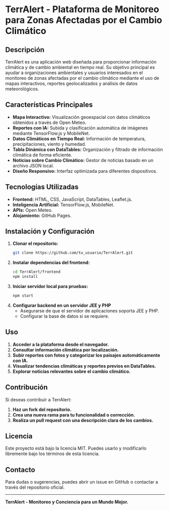 # TerrAlert - Plataforma de Monitoreo para Zonas Afectadas por el Cambio Climático

## Descripción
TerrAlert es una aplicación web diseñada para proporcionar información climática y de cambio ambiental en tiempo real. Su objetivo principal es ayudar a organizaciones ambientales y usuarios interesados en el monitoreo de zonas afectadas por el cambio climático mediante el uso de mapas interactivos, reportes geolocalizados y análisis de datos meteorológicos.

## Características Principales
- **Mapa Interactivo:** Visualización geoespacial con datos climáticos obtenidos a través de Open Meteo.
- **Reportes con IA:** Subida y clasificación automática de imágenes mediante TensorFlow.js y MobileNet.
- **Datos Climáticos en Tiempo Real:** Información de temperatura, precipitaciones, viento y humedad.
- **Tabla Dinámica con DataTables:** Organización y filtrado de información climática de forma eficiente.
- **Noticias sobre Cambio Climático:** Gestor de noticias basado en un archivo JSON local.
- **Diseño Responsivo:** Interfaz optimizada para diferentes dispositivos.

## Tecnologías Utilizadas
- **Frontend:** HTML, CSS, JavaScript, DataTables, Leaflet.js.
- **Inteligencia Artificial:** TensorFlow.js, MobileNet.
- **APIs:** Open Meteo.
- **Alojamiento:** GitHub Pages.

## Instalación y Configuración
1. **Clonar el repositorio:**
   ```bash
   git clone https://github.com/tu_usuario/TerrAlert.git
   ```
2. **Instalar dependencias del frontend:**
   ```bash
   cd TerrAlert/frontend
   npm install
   ```
3. **Iniciar servidor local para pruebas:**
   ```bash
   npm start
   ```
4. **Configurar backend en un servidor JEE y PHP**
   - Asegurarse de que el servidor de aplicaciones soporta JEE y PHP.
   - Configurar la base de datos si se requiere.

## Uso
1. **Acceder a la plataforma desde el navegador.**
2. **Consultar información climática por localización.**
3. **Subir reportes con fotos y categorizar los paisajes automáticamente con IA.**
4. **Visualizar tendencias climáticas y reportes previos en DataTables.**
5. **Explorar noticias relevantes sobre el cambio climático.**

## Contribución
Si deseas contribuir a TerrAlert:
1. **Haz un fork del repositorio.**
2. **Crea una nueva rama para tu funcionalidad o corrección.**
3. **Realiza un pull request con una descripción clara de los cambios.**

## Licencia
Este proyecto está bajo la licencia MIT. Puedes usarlo y modificarlo libremente bajo los términos de esta licencia.

## Contacto
Para dudas o sugerencias, puedes abrir un issue en GitHub o contactar a través del repositorio oficial.

---
**TerrAlert - Monitoreo y Conciencia para un Mundo Mejor.**

